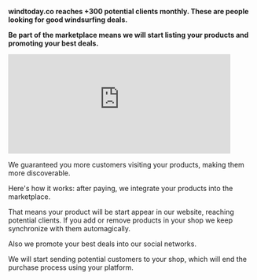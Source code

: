 **windtoday.co reaches +300 potential clients monthly. These are people looking for good windsurfing deals.**

**Be part of the marketplace means we will start listing your products and promoting your best deals.**

<iframe src="https://widget.similarweb.com/traffic/windtoday.co" frameborder="0" width="450" height="200" style="border: solid 1px #D7D7D7;"></iframe>

We guaranteed you more customers visiting your products, making them more discoverable.

Here's how it works: after paying, we integrate your products into the marketplace.

That means your product will be start appear in our website, reaching potential clients. If you add or remove products in your shop we keep synchronize with them automagically.

Also we promote your best deals into our social networks.

We will start sending potential customers to your shop, which will end the purchase process using your platform.
